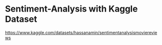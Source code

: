 # Sentiment-Analysis with Kaggle Dataset
https://www.kaggle.com/datasets/hassanamin/sentimentanalysismoviereviews
